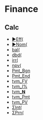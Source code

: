 # Finance


## Calc

 * <a href="../tokens/►Eff(.md">►Eff(</a>
 * <a href="../tokens/►Nom(.md">►Nom(</a>
 * <a href="../tokens/bal(.md">bal(</a>
 * <a href="../tokens/dbd(.md">dbd(</a>
 * <a href="../tokens/irr(.md">irr(</a>
 * <a href="../tokens/npv(.md">npv(</a>
 * <a href="../tokens/Pmt_Bgn.md">Pmt_Bgn</a>
 * <a href="../tokens/Pmt_End.md">Pmt_End</a>
 * <a href="../tokens/tvm_FV.md">tvm_FV</a>
 * <a href="../tokens/tvm_I%.md">tvm_I%</a>
 * <a href="../tokens/tvm_𝗡.md">tvm_𝗡</a>
 * <a href="../tokens/tvm_Pmt.md">tvm_Pmt</a>
 * <a href="../tokens/tvm_PV.md">tvm_PV</a>
 * <a href="../tokens/ΣInt(.md">ΣInt(</a>
 * <a href="../tokens/ΣPrn(.md">ΣPrn(</a>

